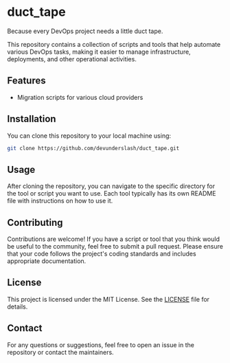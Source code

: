 # duct_tape

Because every DevOps project needs a little duct tape.

This repository contains a collection of scripts and tools that help automate various DevOps tasks, making it easier to manage infrastructure, deployments, and other operational activities.

## Features

- Migration scripts for various cloud providers


## Installation
You can clone this repository to your local machine using:

```bash
git clone https://github.com/devunderslash/duct_tape.git
```

## Usage
After cloning the repository, you can navigate to the specific directory for the tool or script you want to use. Each tool typically has its own README file with instructions on how to use it.

## Contributing
Contributions are welcome! If you have a script or tool that you think would be useful to the community, feel free to submit a pull request. Please ensure that your code follows the project's coding standards and includes appropriate documentation.

## License
This project is licensed under the MIT License. See the [LICENSE](LICENSE) file for details.

## Contact
For any questions or suggestions, feel free to open an issue in the repository or contact the maintainers.
